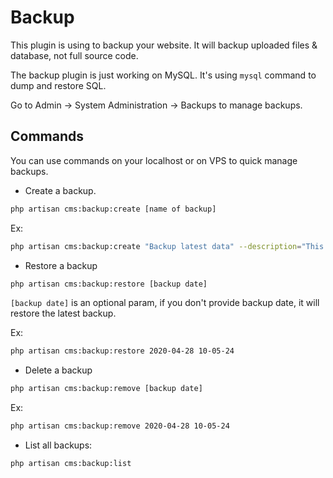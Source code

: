 # Backup

This plugin is using to backup your website. It will backup uploaded files & database, not full source code.

The backup plugin is just working on MySQL. It's using `mysql` command to dump and restore SQL.

Go to Admin -> System Administration -> Backups to manage backups.

## Commands

You can use commands on your localhost or on VPS to quick manage backups.

- Create a backup.

```bash
php artisan cms:backup:create [name of backup]
```

Ex:

```bash
php artisan cms:backup:create "Backup latest data" --description="This is a demo backup"
```

- Restore a backup

```bash
php artisan cms:backup:restore [backup date]
```

`[backup date]` is an optional param, if you don't provide backup date, it will restore the latest backup.

Ex:
```bash
php artisan cms:backup:restore 2020-04-28 10-05-24
```

- Delete a backup

```bash
php artisan cms:backup:remove [backup date]
```

Ex: 

```bash
php artisan cms:backup:remove 2020-04-28 10-05-24
```

- List all backups:

```bash
php artisan cms:backup:list
```